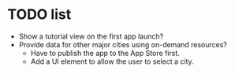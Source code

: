 # TODO list

- Show a tutorial view on the first app launch?
- Provide data for other major cities using on-demand resources?
  - Have to publish the app to the App Store first.
  - Add a UI element to allow the user to select a city.
